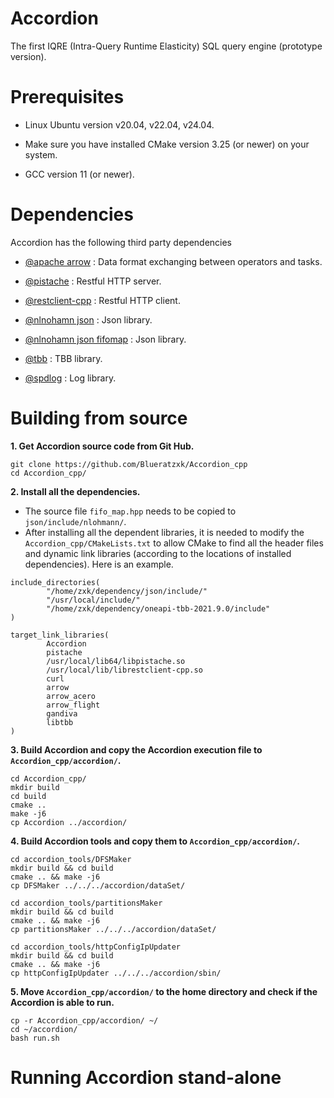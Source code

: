 # Accordion

The first IQRE (Intra-Query Runtime Elasticity) SQL query engine (prototype version).

# Prerequisites

* Linux Ubuntu version v20.04, v22.04, v24.04.

* Make sure you have installed CMake version 3.25 (or newer) on your system. 

* GCC version 11 (or newer).



# Dependencies

Accordion has the following third party dependencies

* [@apache arrow](https://github.com/apache/arrow) : Data format exchanging between operators and tasks.

* [@pistache](https://github.com/pistacheio/pistache) : Restful HTTP server.

* [@restclient-cpp](https://github.com/mrtazz/restclient-cpp) : Restful HTTP client.

* [@nlnohamn json](https://github.com/nlohmann/json) : Json library.

* [@nlnohamn json fifomap](https://github.com/nlohmann/fifo_map) : Json library.

* [@tbb](https://github.com/oneapi-src/oneTBB) : TBB library.

* [@spdlog](https://github.com/gabime/spdlog) : Log library.



# Building from source

**1. Get Accordion source code from Git Hub.**
```
git clone https://github.com/Blueratzxk/Accordion_cpp
cd Accordion_cpp/
```

**2. Install all the dependencies.**

   
* The source file `fifo_map.hpp` needs to be copied to `json/include/nlohmann/`.
* After installing all the dependent libraries, it is needed to modify the `Accordion_cpp/CMakeLists.txt` to allow CMake to find all the header files and dynamic link libraries (according to the locations of installed dependencies). Here is an example.
```
include_directories(
        "/home/zxk/dependency/json/include/"
        "/usr/local/include/"
        "/home/zxk/dependency/oneapi-tbb-2021.9.0/include"
)

target_link_libraries(
        Accordion
        pistache
        /usr/local/lib64/libpistache.so
        /usr/local/lib/librestclient-cpp.so
        curl
        arrow
        arrow_acero
        arrow_flight
        gandiva
        libtbb
)
```


**3. Build Accordion and copy the Accordion execution file to `Accordion_cpp/accordion/`.**
```
cd Accordion_cpp/
mkdir build
cd build
cmake ..
make -j6
cp Accordion ../accordion/
```


**4. Build Accordion tools and copy them to `Accordion_cpp/accordion/`.**
```
cd accordion_tools/DFSMaker
mkdir build && cd build
cmake .. && make -j6
cp DFSMaker ../../../accordion/dataSet/

cd accordion_tools/partitionsMaker
mkdir build && cd build
cmake .. && make -j6
cp partitionsMaker ../../../accordion/dataSet/

cd accordion_tools/httpConfigIpUpdater
mkdir build && cd build
cmake .. && make -j6
cp httpConfigIpUpdater ../../../accordion/sbin/
```


**5. Move `Accordion_cpp/accordion/` to the home directory and check if the Accordion is able to run.**
```
cp -r Accordion_cpp/accordion/ ~/
cd ~/accordion/
bash run.sh
```


# Running Accordion stand-alone






